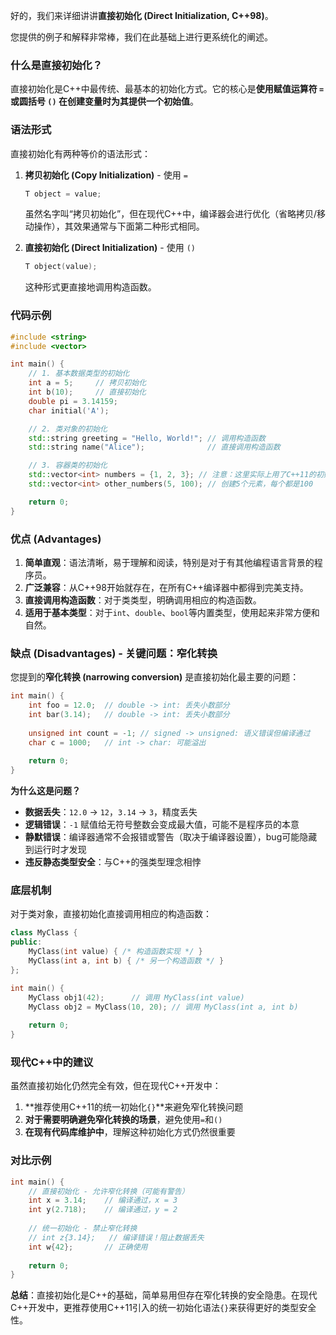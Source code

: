 好的，我们来详细讲讲**直接初始化 (Direct Initialization, C++98)**。

您提供的例子和解释非常棒，我们在此基础上进行更系统化的阐述。

### 什么是直接初始化？

直接初始化是C++中最传统、最基本的初始化方式。它的核心是**使用赋值运算符 `=` 或圆括号 `()` 在创建变量时为其提供一个初始值**。

### 语法形式

直接初始化有两种等价的语法形式：

1.  **拷贝初始化 (Copy Initialization)** - 使用 `=`
    ```cpp
    T object = value;
    ```
    虽然名字叫“拷贝初始化”，但在现代C++中，编译器会进行优化（省略拷贝/移动操作），其效果通常与下面第二种形式相同。

2.  **直接初始化 (Direct Initialization)** - 使用 `()`
    ```cpp
    T object(value);
    ```
    这种形式更直接地调用构造函数。

### 代码示例

```cpp
#include <string>
#include <vector>

int main() {
    // 1. 基本数据类型的初始化
    int a = 5;     // 拷贝初始化
    int b(10);     // 直接初始化
    double pi = 3.14159;
    char initial('A');

    // 2. 类对象的初始化
    std::string greeting = "Hello, World!"; // 调用构造函数
    std::string name("Alice");              // 直接调用构造函数

    // 3. 容器类的初始化
    std::vector<int> numbers = {1, 2, 3}; // 注意：这里实际上用了C++11的初始化列表
    std::vector<int> other_numbers(5, 100); // 创建5个元素，每个都是100

    return 0;
}
```

### 优点 (Advantages)

1.  **简单直观**：语法清晰，易于理解和阅读，特别是对于有其他编程语言背景的程序员。
2.  **广泛兼容**：从C++98开始就存在，在所有C++编译器中都得到完美支持。
3.  **直接调用构造函数**：对于类类型，明确调用相应的构造函数。
4.  **适用于基本类型**：对于`int`、`double`、`bool`等内置类型，使用起来非常方便和自然。

### 缺点 (Disadvantages) - 关键问题：窄化转换

您提到的**窄化转换 (narrowing conversion)** 是直接初始化最主要的问题：

```cpp
int main() {
    int foo = 12.0;  // double -> int: 丢失小数部分
    int bar(3.14);   // double -> int: 丢失小数部分
    
    unsigned int count = -1; // signed -> unsigned: 语义错误但编译通过
    char c = 1000;   // int -> char: 可能溢出
    
    return 0;
}
```

**为什么这是问题？**
- **数据丢失**：`12.0` → `12`，`3.14` → `3`，精度丢失
- **逻辑错误**：`-1` 赋值给无符号整数会变成最大值，可能不是程序员的本意
- **静默错误**：编译器通常不会报错或警告（取决于编译器设置），bug可能隐藏到运行时才发现
- **违反静态类型安全**：与C++的强类型理念相悖

### 底层机制

对于类对象，直接初始化直接调用相应的构造函数：

```cpp
class MyClass {
public:
    MyClass(int value) { /* 构造函数实现 */ }
    MyClass(int a, int b) { /* 另一个构造函数 */ }
};

int main() {
    MyClass obj1(42);      // 调用 MyClass(int value)
    MyClass obj2 = MyClass(10, 20); // 调用 MyClass(int a, int b)
    
    return 0;
}
```

### 现代C++中的建议

虽然直接初始化仍然完全有效，但在现代C++开发中：

1.  **推荐使用C++11的统一初始化`{}`**来避免窄化转换问题
2.  **对于需要明确避免窄化转换的场景**，避免使用`=`和`()`
3.  **在现有代码库维护中**，理解这种初始化方式仍然很重要

### 对比示例

```cpp
int main() {
    // 直接初始化 - 允许窄化转换（可能有警告）
    int x = 3.14;    // 编译通过，x = 3
    int y(2.718);    // 编译通过，y = 2
    
    // 统一初始化 - 禁止窄化转换
    // int z{3.14};   // 编译错误！阻止数据丢失
    int w{42};       // 正确使用
    
    return 0;
}
```

**总结**：直接初始化是C++的基础，简单易用但存在窄化转换的安全隐患。在现代C++开发中，更推荐使用C++11引入的统一初始化语法`{}`来获得更好的类型安全性。